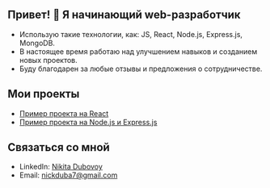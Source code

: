 ## Привет! 👋 Я начинающий web-разработчик

- Использую такие технологии, как: JS, React, Node.js, Express.js, MongoDB.
- В настоящее время работаю над улучшением навыков и созданием новых проектов.
- Буду благодарен за любые отзывы и предложения о сотрудничестве.

## Мои проекты

- [Пример проекта на React](https://github.com/NikitDubovoy/movies-explorer-frontend)
- [Пример проекта на Node.js и Express.js](https://github.com/NikitDubovoy/movies-explorer-api)

## Связаться со мной

- LinkedIn: [Nikita Dubovoy](linkedin.com/in/nikita-dubovoy)
- Email: nickduba7@gmail.com

